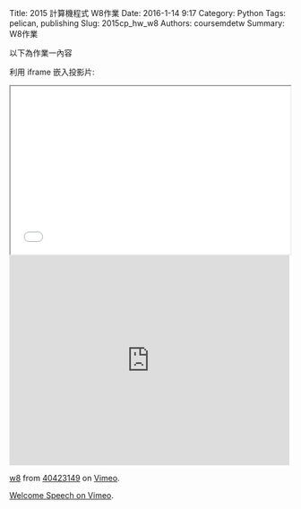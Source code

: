 Title: 2015 計算機程式 W8作業
Date: 2016-1-14 9:17
Category: Python
Tags: pelican, publishing
Slug: 2015cp_hw_w8
Authors: coursemdetw
Summary: W8作業

以下為作業一內容

利用 iframe 嵌入投影片:

<iframe src="40423149_cp_w8_p.html" width="500" height="300"></iframe>


<iframe src="https://player.vimeo.com/video/145731008" width="500" height="375" frameborder="0" webkitallowfullscreen mozallowfullscreen allowfullscreen></iframe> <p><a href="https://vimeo.com/145731008">w8</a> from <a href="https://vimeo.com/user44512429">40423149</a> on <a href="https://vimeo.com">Vimeo</a>.</p>

<p><a href="https://vimeo.com/137724068">Welcome Speech on <a href="https://vimeo.com">Vimeo</a>.</p>
